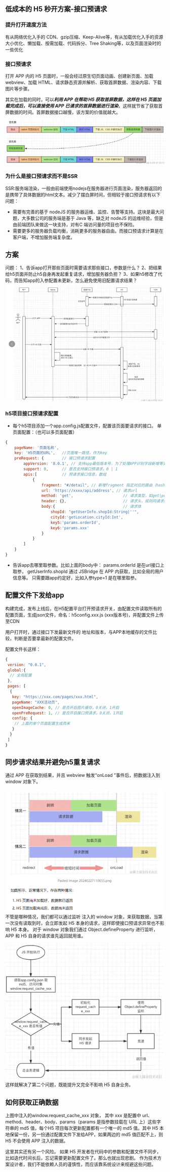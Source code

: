 ## 低成本的 H5 秒开方案-接口预请求

### 提升打开速度方法
有从网络优化入手的 CDN、gzip压缩、Keep-Alive等，有从加载优化入手的资源大小优化、懒加载、按需加载、代码拆分、Tree Shaking等，以及页面渲染时的一些优化


### 接口预请求
打开 APP 内的 H5 页面时，一般会经过原生切页面动画、创建新页面、加载 webview、加载 HTML、请求静态资源并解析、获取首屏数据、渲染内容、下载图片等步骤。

其实在加载的同时，可以***利用 APP 在帮助 H5 获取首屏数据，这样在 H5 页面加载完成后，可以直接使用 APP 已请求的首屏数据进行渲染***，这样就节省了获取首屏数据的时间。首屏数据接口越慢，该方案的价值就越大。

![优化前后](./assets/1722306594763.png)

### 为什么是接口预请求而不是SSR
SSR:服务端渲染，一般由前端使用nodejs在服务器进行页面渲染，服务器返回的是携带了具体数据的html文本。减少了摆白屏时间，但相较于接口预请求有以下问题：

- 需要有完善的基于 nodeJS 的服务器运维、监控、告警等支持。这块是最大问题，大多数公司的服务端是基于 Java 等，缺乏对 nodeJS 的运维经验，但是由前端团队来做这一块支持，对有C 端访问量的项目也不保险。
- 需要更多的服务器负载均衡，消耗更多的服务器自由。而接口预请求计算是在客户端，不增加服务端复杂度。

## 方案
问题：
1、告诉app打开那些页面时需要请求那些接口，参数是什么？
2、把结果给h5页面并防止h5自身再发起重复请求，增加服务器负担？
3、如果h5修改了代码，而告知app的入参配置未更新，怎么避免使用旧配置请求结果？
![方案](./assets/1722320459499.png)

### h5项目接口预请求配置
- 每个h5项目添加一个app.config.js配置文件，配置该页面要请求的接口。
单页面配置：（也可以多页面配置）
```js
{    
    pageName: '页面名称',
    key: 'H5页面的URL',   //页面唯一路径，作为key
    preRequest: {        // 接口预请求配置
        appVersion: '8.0.1', // 支持app最低版本号，为了处理APP识别字段新增等变更情况
        support: 0,      // 是否支持接口预请求，0 | 1
        apis:[           // 预请求接口信息，数组
            {
                fragment: "#/detail", // 新增fragment 指定对应的路由（hash模式）页面
                url: 'https://xxxx/api/address', // 请求url
                method: 'get',                      // 请求类型，如get|post，不传默认get
                header: {},                         // 请求头，规则同请求体
                body:{                              // 请求体
                    shopId: "getUserInfo.shopId:String|''",
                    cityId:'getLocation.cityId:Int',
                    key5:'params.orderId',
                    key6:'params.xxx'
                }
            }
        ]
    }
}
```
- 告诉app去哪里取参数。比如上面的body中：
    params.orderId 是在url接口上取参，
    getUserInfo.shopId 通过 JSBridge 在 APP 内获取，比如全局的用户信息等。
    只需要跟app约定好，比如入参type=1 是在哪里取参。

## 配置文件下发给app
构建完成，发布上线后，在H5配置平台打开预请求开关，由配置文件读取所有的配置页面，生成json文件，命名：h5config.xxx.js (xxx版本号)，并配置文件上传至CDN

用户打开时，通过接口下发最新文件的 地址和版本，与APP本地缓存的文件比较，判断是否要拿最新的配置文件。

配置文件长这样：
```js
{
 version: "0.0.1",
 global:{
  // 全局配置
 },
 pages: [
  {
   key: "https://xxx.com/pages/xxx.html", 
   pageName: "XXX活动页", 
   openImageCache: 0, // 是否开启图片缓存，0关闭，1开启 
   openPreRequest: 1, // 是否开启接口预请求，0关闭，1开启 
   config: {
    // 上面的单个页面配置生成而来
   }
  }
 ]
}
```

## 同步请求结果并避免h5重复请求
通过 APP 在获取到结果，并且 webview 触发“onLoad ”事件后，把数据注入到 window 对象下。

![两种情况](./assets/1722328033729.png)
不管是哪种情况，我们都可以通过监听 注入的 window 对象，来获取数据，当第一次没有读取到时，会立即发起 H5 本身的请求，这样即使接口预请求异常也不影响 H5 本身。
对于 window 对象我们通过 Object.defineProperty 进行监听，APP 和 H5 自身的请求谁先返回就用谁。

![流程图](./assets/1722328089382.png)
这样就解决了第二个问题，既能提升又完全不影响 H5 自身业务。

## 如何获取正确数据
上图中注入的window.request_cache_xxx 对象，
其中 xxx 是配置中 url、method、header、body、params（params 是指参数挂载在 URL 上）这些字符串的 md5 值，每个H5 项目每次更新配置都有一个唯一的 md5 值。其中 H5 本地保留一份，另一份通过配置文件下发给APP，如果两边的 md5 值匹配不上，则 H5 不会使用 APP 注入的数据。

这里其实还有另一个风险。
如果 H5 开发者在代码中的参数和配置文件不同步，比如迭代时间长后，忘记需要更新配置文件了。那么也就出现悲剧。
作为技术方案设计者，我们不能依赖人员的谨慎性，而应该靠系统设计来规避这些问题。
